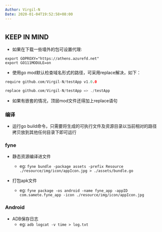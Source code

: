 ```yaml
---
Author: Virgil-N
Date: 2020-01-04T19:52:58+08:00
---
```

#

## KEEP IN MIND

- 如果在下载一些墙外的包可设置代理:

```
export GOPROXY="https://athens.azurefd.net"
export GO111MODULE=on
```

- 使用go mod默认检查域名形式的路径，可采用replace解决，如下：

```go
require github.com/Virgil-N/testApp v1.0.0

replace github.com/Virgil-N/testApp => ./testApp
```

- 如果有嵌套的情况，顶层mod文件还得加上replace语句

### 编译

- 运行go build命令，只需要将生成的可执行文件及资源目录以当前相对的路径拷贝放到其他任何目录下即可运行

### fyne

- 静态资源编译进文件
  - eg: ```fyne bundle -package assets -prefix Resource  ./resource/img/icon/appIcon.jpg > ./assets/bundle.go```

- 打包apk文件
  - eg: ```fyne package -os android -name fyne_app -appID com.samete.fyne_app -icon ./resource/img/icon/appIcon.jpg```

### Android

- ADB保存日志
  - eg: ```adb logcat -v time > log.txt```
